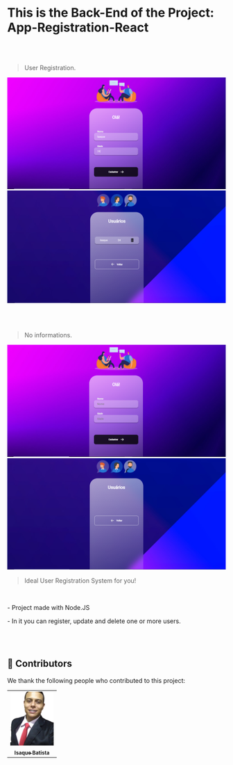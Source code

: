 
# This is the Back-End of the Project: App-Registration-React

<br>
<br>

> User Registration.
<img src="./assets/3.png" alt="imagem-03">
<img src="./assets/4.png" alt="imagem-04">

<br><br>

> No informations.
<img src="./assets/1.png" alt="imagem-01">
<img src="./assets/2.png" alt="imagem-02">

<br>

> Ideal User Registration System for you!

<br>

<p> - Project made with Node.JS</p>
<p> - In it you can register, update and delete one or more users.</p>
 
 <br><br>
## 🤝 Contributors

We thank the following people who contributed to this project:

<table>
  <tr>
      <td align="center">
          <a href="#">
                <img src="./assets/myphoto1.jpeg" width="100px;" alt="Foto do Isaque Batista no GitHub"/><br>
                <sub>
                <b>Isaque Batista</b>
                </sub>
         </a>
      </td>
  </tr>
</table>
